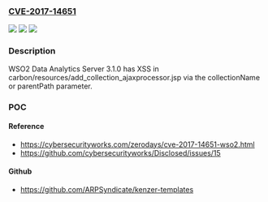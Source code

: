 ### [CVE-2017-14651](https://cve.mitre.org/cgi-bin/cvename.cgi?name=CVE-2017-14651)
![](https://img.shields.io/static/v1?label=Product&message=n%2Fa&color=blue)
![](https://img.shields.io/static/v1?label=Version&message=n%2Fa&color=blue)
![](https://img.shields.io/static/v1?label=Vulnerability&message=n%2Fa&color=brighgreen)

### Description

WSO2 Data Analytics Server 3.1.0 has XSS in carbon/resources/add_collection_ajaxprocessor.jsp via the collectionName or parentPath parameter.

### POC

#### Reference
- https://cybersecurityworks.com/zerodays/cve-2017-14651-wso2.html
- https://github.com/cybersecurityworks/Disclosed/issues/15

#### Github
- https://github.com/ARPSyndicate/kenzer-templates

